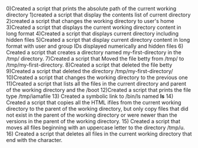 0)Created a script that prints the absolute path of the current working directory
1)created a script that display the contents list of current directory
2)created a script that changes the working directory to user's home
3)Created a script that displays the current working directory content in long format
4)Created a script that displays current directory including hidden files
5)Created a script that display current directory content in long format with user and group IDs displayed numerically and hidden files
6) Created a script that creates a directory named my-first-directory in the /tmp/ directory.
7)Created a script that Moved the file betty from /tmp/ to /tmp/my-first-directory.
8)Created a script that deleted the file betty
9)Created a script that deleted the directory /tmp/my-first-directory/
10)Created a script that changes the working directory to the previous one
11)Created a script that lists all the files in the current directory and parent of the working directory and the /boot
12)Created a script that prints the file type /tmp/iamafile
13) Created a symbolic link to /bin/ls named __ls__
14) Created a script that copies all the HTML ifiles from the current working directory to the parent of the working directory, but only copy files that did not exist in the parent of the working directory or were newer than the versions in the parent of the working directory.
15) Created a script that moves all files beginning with an uppercase letter to the directory /tmp/u.
16) Created a script that deletes all files in the current working directory that end with the character.
